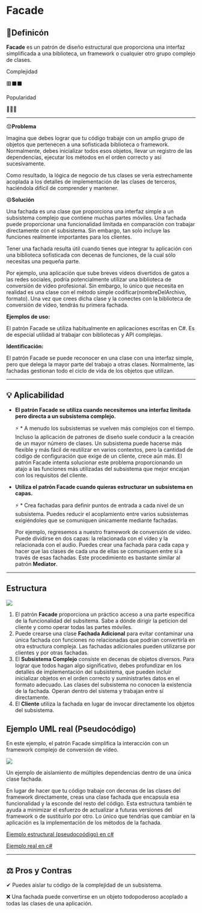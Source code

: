 # **Facade**
## 📖Definicón

**Facade** es un patrón de diseño estructural que proporciona una interfaz simplificada a una biblioteca, un framework o cualquier otro grupo complejo de clases.

Complejidad

🟥⬛⬛

Popularidad

💚💚🖤

***

😟**Problema** 

Imagina que debes lograr que tu código trabaje con un amplio grupo de objetos que pertenecen a una sofisticada biblioteca o framework. Normalmente, debes inicializar todos esos objetos, llevar un registro de las dependencias, ejecutar los métodos en el orden correcto y así sucesivamente.

Como resultado, la lógica de negocio de tus clases se vería estrechamente acoplada a los detalles de implementación de las clases de terceros, haciéndola difícil de comprender y mantener.


😄**Solución** 

Una fachada es una clase que proporciona una interfaz simple a un subsistema complejo que contiene muchas partes móviles. Una fachada puede proporcionar una funcionalidad limitada en comparación con trabajar directamente con el subsistema. Sin embargo, tan solo incluye las funciones realmente importantes para los clientes.

Tener una fachada resulta útil cuando tienes que integrar tu aplicación con una biblioteca sofisticada con decenas de funciones, de la cual sólo necesitas una pequeña parte.

Por ejemplo, una aplicación que sube breves vídeos divertidos de gatos a las redes sociales, podría potencialmente utilizar una biblioteca de conversión de vídeo profesional. Sin embargo, lo único que necesita en realidad es una clase con el método simple codificar(nombreDelArchivo, formato). Una vez que crees dicha clase y la conectes con la biblioteca de conversión de vídeo, tendrás tu primera fachada.

**Ejemplos de uso:** 

El patrón Facade se utiliza habitualmente en aplicaciones escritas en C#. Es de especial utilidad al trabajar con bibliotecas y API complejas.

**Identificación:**

El patrón Facade se puede reconocer en una clase con una interfaz simple, pero que delega la mayor parte del trabajo a otras clases. Normalmente, las fachadas gestionan todo el ciclo de vida de los objetos que utilizan.

* * * * *

## 💡 Aplicabilidad

*  **El patrón Facade se utiliza cuando necesitemos una interfaz limitada pero directa a un subsistema complejo.**

    ⚡ * A menudo los subsistemas se vuelven más complejos con el tiempo. Incluso la aplicación de patrones de diseño suele conducir a la creación de un mayor número de clases. Un subsistema puede hacerse más flexible y más fácil de reutilizar en varios contextos, pero la cantidad de código de configuración que exige de un cliente, crece aún más. El patrón Facade intenta solucionar este problema proporcionando un atajo a las funciones más utilizadas del subsistema que mejor encajan con los requisitos del cliente.  

  *  **Utiliza el patrón Facade cuando quieras estructurar un subsistema en capas.**

     ⚡ * Crea fachadas para definir puntos de entrada a cada nivel de un subsistema. Puedes reducir el acoplamiento entre varios subsistemas exigiéndoles que se comuniquen únicamente mediante fachadas.

      Por ejemplo, regresemos a nuestro framework de conversión de vídeo. Puede dividirse en dos capas: la relacionada con el vídeo y la relacionada con el audio. Puedes crear una fachada para cada capa y hacer que las clases de cada una de ellas se comuniquen entre sí a través de esas fachadas. Este procedimiento es bastante similar al patrón **Mediator**.

* * * * *
## Estructura

![](https://refactoring.guru/images/patterns/diagrams/facade/structure.png)

1. El patrón **Facade** proporciona un práctico acceso a una parte especifica de la funcionalidad del subsitema. Sabe a dónde dirigir la peticion del cliente y como operar todas las partes móviles.
2. Puede crearse una clase **Fachada Adicional** para evitar contaminar una única fachada con funciones no relacionadas que podrían convertirla en otra estructura compleja. Las fachadas adicionales pueden utilizarse por clientes y por otras fachadas.
3. El **Subsistema Complejo** consiste en decenas de objetos diversos. Para lograr que todos hagan algo significativo, debes profundizar en los detalles de implementación del subsistema, que pueden incluir inicializar objetos en el orden correcto y suministrarles datos en el formato adecuado.
Las clases del subsistema no conocen la existencia de la fachada. Operan dentro del sistema y trabajan entre sí directamente.
4. El **Cliente** utiliza la fachada en lugar de invocar directamente los objetos del subsistema.

## Ejemplo UML real (Pseudocódigo)

En este ejemplo, el patrón Facade simplifica la interacción con un framework complejo de conversión de vídeo.

![](https://refactoring.guru/images/patterns/diagrams/facade/example.png)

Un ejemplo de aislamiento de múltiples dependencias dentro de una única clase fachada.

En lugar de hacer que tu código trabaje con decenas de las clases del framework directamente, creas una clase fachada que encapsula esa funcionalidad y la esconde del resto del código. Esta estructura también te ayuda a minimizar el esfuerzo de actualizar a futuras versiones del framework o de sustituirlo por otro. Lo único que tendrías que cambiar en la aplicación es la implementación de los métodos de la fachada.

[Ejemplo estructural (pseudocoódigo) en c#](CodeExample/RealWorldExample/Facade.cs)

[Ejemplo real en c#](CodeExample/Facade/FacadeConceptualExample.cs)

* * * * *
## ⚖ Pros y Contras

✔ Puedes aislar tu código de la complejidad de un subsistema.

❌ Una fachada puede convertirse en un objeto todopoderoso acoplado a todas las clases de una aplicación.